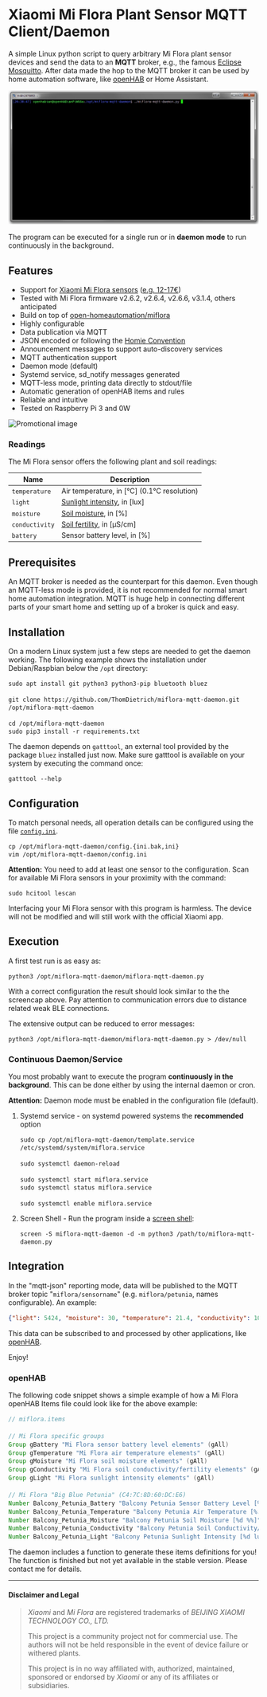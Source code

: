 # Xiaomi Mi Flora Plant Sensor MQTT Client/Daemon

A simple Linux python script to query arbitrary Mi Flora plant sensor devices and send the data to an **MQTT** broker,
e.g., the famous [Eclipse Mosquitto](https://projects.eclipse.org/projects/technology.mosquitto).
After data made the hop to the MQTT broker it can be used by home automation software, like [openHAB](https://openhab.org) or Home Assistant.

![Demo gif for command line execution](demo.gif)

The program can be executed for a single run or in **daemon mode** to run continuously in the background.

## Features

* Support for [Xiaomi Mi Flora sensors](https://xiaomi-mi.com/sockets-and-sensors/xiaomi-huahuacaocao-flower-care-smart-monitor) ([e.g. 12-17€](https://www.aliexpress.com/wholesale?SearchText=xiaomi+mi+flora+plant+sensor))
* Tested with Mi Flora firmware v2.6.2, v2.6.4, v2.6.6, v3.1.4, others anticipated
* Build on top of [open-homeautomation/miflora](https://github.com/open-homeautomation/miflora)
* Highly configurable
* Data publication via MQTT
* JSON encoded or following the [Homie Convention](https://github.com/marvinroger/homie)
* Announcement messages to support auto-discovery services
* MQTT authentication support
* Daemon mode (default)
* Systemd service, sd\_notify messages generated
* MQTT-less mode, printing data directly to stdout/file
* Automatic generation of openHAB items and rules
* Reliable and intuitive
* Tested on Raspberry Pi 3 and 0W

![Promotional image](https://xiaomi-mi.com/uploads/ck/xiaomi-flower-monitor-001.jpg)

### Readings

The Mi Flora sensor offers the following plant and soil readings:

| Name            | Description |
|-----------------|-------------|
| `temperature`   | Air temperature, in [°C] (0.1°C resolution) |
| `light`         | [Sunlight intensity](https://aquarium-digest.com/tag/lumenslux-requirements-of-a-cannabis-plant/), in [lux] |
| `moisture`      | [Soil moisture](https://observant.zendesk.com/hc/en-us/articles/208067926-Monitoring-Soil-Moisture-for-Optimal-Crop-Growth), in [%] |
| `conductivity`  | [Soil fertility](https://www.plantcaretools.com/measure-fertilization-with-ec-meters-for-plants-faq), in [µS/cm] |
| `battery`       | Sensor battery level, in [%] |

## Prerequisites

An MQTT broker is needed as the counterpart for this daemon.
Even though an MQTT-less mode is provided, it is not recommended for normal smart home automation integration.
MQTT is huge help in connecting different parts of your smart home and setting up of a broker is quick and easy.

## Installation

On a modern Linux system just a few steps are needed to get the daemon working.
The following example shows the installation under Debian/Raspbian below the `/opt` directory:

```shell
sudo apt install git python3 python3-pip bluetooth bluez

git clone https://github.com/ThomDietrich/miflora-mqtt-daemon.git /opt/miflora-mqtt-daemon

cd /opt/miflora-mqtt-daemon
sudo pip3 install -r requirements.txt
```

The daemon depends on `gatttool`, an external tool provided by the package `bluez` installed just now.
Make sure gatttool is available on your system by executing the command once:

```shell
gatttool --help
```

## Configuration

To match personal needs, all operation details can be configured using the file [`config.ini`](config.ini.dist).

```shell
cp /opt/miflora-mqtt-daemon/config.{ini.bak,ini}
vim /opt/miflora-mqtt-daemon/config.ini
```

**Attention:**
You need to add at least one sensor to the configuration.
Scan for available Mi Flora sensors in your proximity with the command:

```shell
sudo hcitool lescan
```

Interfacing your Mi Flora sensor with this program is harmless.
The device will not be modified and will still work with the official Xiaomi app.

## Execution

A first test run is as easy as:

```shell
python3 /opt/miflora-mqtt-daemon/miflora-mqtt-daemon.py
```

With a correct configuration the result should look similar to the the screencap above.
Pay attention to communication errors due to distance related weak BLE connections.

The extensive output can be reduced to error messages:

```shell
python3 /opt/miflora-mqtt-daemon/miflora-mqtt-daemon.py > /dev/null
```

### Continuous Daemon/Service

You most probably want to execute the program **continuously in the background**.
This can be done either by using the internal daemon or cron.

**Attention:** Daemon mode must be enabled in the configuration file (default).

1. Systemd service - on systemd powered systems the **recommended** option
   
   ```shell
   sudo cp /opt/miflora-mqtt-daemon/template.service /etc/systemd/system/miflora.service

   sudo systemctl daemon-reload

   sudo systemctl start miflora.service
   sudo systemctl status miflora.service

   sudo systemctl enable miflora.service
   ```

1. Screen Shell - Run the program inside a [screen shell](https://www.howtoforge.com/linux_screen):
   
   ```shell
   screen -S miflora-mqtt-daemon -d -m python3 /path/to/miflora-mqtt-daemon.py
   ```

## Integration

In the "mqtt-json" reporting mode, data will be published to the MQTT broker topic "`miflora/sensorname`" (e.g. `miflora/petunia`, names configurable).
An example:

```json
{"light": 5424, "moisture": 30, "temperature": 21.4, "conductivity": 1020, "battery": 100}
```

This data can be subscribed to and processed by other applications, like [openHAB](https://openhab.org).

Enjoy!


### openHAB

The following code snippet shows a simple example of how a Mi Flora openHAB Items file could look like for the above example:

```java
// miflora.items

// Mi Flora specific groups
Group gBattery "Mi Flora sensor battery level elements" (gAll)
Group gTemperature "Mi Flora air temperature elements" (gAll)
Group gMoisture "Mi Flora soil moisture elements" (gAll)
Group gConductivity "Mi Flora soil conductivity/fertility elements" (gAll)
Group gLight "Mi Flora sunlight intensity elements" (gAll)

// Mi Flora "Big Blue Petunia" (C4:7C:8D:60:DC:E6)
Number Balcony_Petunia_Battery "Balcony Petunia Sensor Battery Level [%d %%]" <text> (gBalcony, gBattery) {mqtt="<[broker:miflora/petunia:state:JSONPATH($.battery)]"}
Number Balcony_Petunia_Temperature "Balcony Petunia Air Temperature [%.1f °C]" <text> (gBalcony, gTemperature) {mqtt="<[broker:miflora/petunia:state:JSONPATH($.temperature)]"}
Number Balcony_Petunia_Moisture "Balcony Petunia Soil Moisture [%d %%]" <text> (gBalcony, gMoisture) {mqtt="<[broker:miflora/petunia:state:JSONPATH($.moisture)]"}
Number Balcony_Petunia_Conductivity "Balcony Petunia Soil Conductivity/Fertility [%d µS/cm]" <text> (gBalcony, gConductivity) {mqtt="<[broker:miflora/petunia:state:JSONPATH($.conductivity)]"}
Number Balcony_Petunia_Light "Balcony Petunia Sunlight Intensity [%d lux]" <text> (gBalcony, gLight) {mqtt="<[broker:miflora/petunia:state:JSONPATH($.light)]"}
```

The daemon includes a function to generate these items definitions for you!
The function is finished but not yet available in the stable version. Please contact me for details.

----

#### Disclaimer and Legal

> *Xiaomi* and *Mi Flora* are registered trademarks of *BEIJING XIAOMI TECHNOLOGY CO., LTD.*
> 
> This project is a community project not for commercial use.
> The authors will not be held responsible in the event of device failure or withered plants.
> 
> This project is in no way affiliated with, authorized, maintained, sponsored or endorsed by *Xiaomi* or any of its affiliates or subsidiaries.

